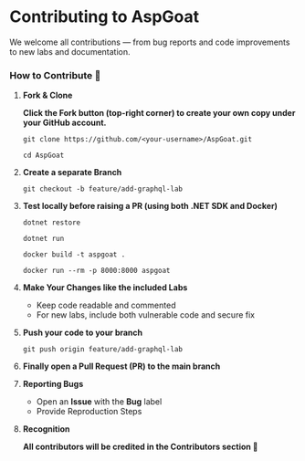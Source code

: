 # Contributing to AspGoat

We welcome all contributions — from bug reports and code improvements to new labs and documentation.

### How to Contribute 🤝
1. **Fork & Clone**

   **Click the Fork button (top-right corner) to create your own copy under your GitHub account.**
   
   ```git clone https://github.com/<your-username>/AspGoat.git```
   
   ```cd AspGoat```

1. **Create a separate Branch**
   
   ```git checkout -b feature/add-graphql-lab```

2. **Test locally before raising a PR (using both .NET SDK and Docker)**

   ```dotnet restore```

   ```dotnet run```

   ```docker build -t aspgoat .```

   ```docker run --rm -p 8000:8000 aspgoat```

3. **Make Your Changes like the included Labs**

   - Keep code readable and commented
   - For new labs, include both vulnerable code and secure fix
  
4. **Push your code to your branch**

   ```git push origin feature/add-graphql-lab```

5. **Finally open a Pull Request (PR) to the main branch**

6. **Reporting Bugs**

   - Open an **Issue** with the **Bug** label
   - Provide Reproduction Steps
  
7. **Recognition**

   **All contributors will be credited in the Contributors section 🥳**
